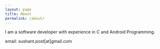 ```yaml
---
layout: page
title: About
permalink: /about/
---
```

I am a software developer with experience in C and Android Programming.

email: sushant.post[at]gmail.com
